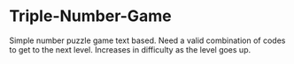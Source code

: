 # Triple-Number-Game
Simple number puzzle game text based. Need a valid combination of codes to get to the next level. Increases in difficulty as the level goes up.
